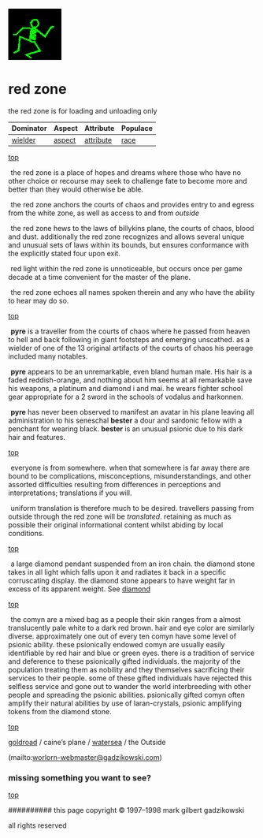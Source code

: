 ![dancer](assets/dancer.gif)

# red zone



the red zone is for loading and unloading only

|  **Dominator**       |  **Aspect**        |  **Attribute**           |  **Populace**  | 
| -------------------- | ------------------ | ------------------------ | -------------- | 
|  [wielder](wielder)  |  [aspect](aspect)  |  [attribute](attribute)  |  [race](race)  | 

 

 [top](#top) 

  ![xparent](assets/xparent.gif) the red zone is a place of hopes and dreams where those who have no other choice or recourse may seek to challenge fate to become more and better than they would otherwise be able.

  ![xparent](assets/xparent.gif) the red zone anchors the courts of chaos and provides entry to and egress from the white zone, as well as access to and from *outside*

  ![xparent](assets/xparent.gif) the red zone hews to the laws of billykins plane, the courts of chaos, blood and dust. additionally the red zone recognizes and allows several unique and unusual sets of laws within its bounds, but ensures conformance with the explicitly stated four upon exit.

  ![xparent](assets/xparent.gif) red light within the red zone is unnoticeable, but occurs once per game decade at a time convenient for the master of the plane.

  ![xparent](assets/xparent.gif) the red zone echoes all names spoken therein and any who have the ability to hear may do so.

 

 [top](#top) 

  ![xparent](assets/xparent.gif)  **pyre** is a traveller from the courts of chaos where he passed from heaven to hell and back following in giant footsteps and emerging unscathed. as a wielder of one of the 13 original artifacts of the courts of chaos his peerage included many notables.

  ![xparent](assets/xparent.gif) **pyre** appears to be an unremarkable, even bland human male. His hair is a faded reddish-orange, and nothing about him seems at all remarkable save his weapons, a platinum and diamond i and mai. he wears fighter school gear appropriate for a 2 sword in the schools of vodalus and harkonnen.

  ![xparent](assets/xparent.gif) **pyre** has never been observed to manifest an avatar in his plane leaving all administration to his seneschal **bester** a dour and sardonic fellow with a penchant for wearing black. **bester** is an unusual psionic due to his dark hair and features.

 

 [top](#top) 

  ![xparent](assets/xparent.gif) everyone is from somewhere. when that somewhere is far away there are bound to be complications, misconceptions, misunderstandings, and other assorted difficulties resulting from differences in perceptions and interpretations; translations if you will. 

  ![xparent](assets/xparent.gif) uniform translation is therefore much to be desired. travellers passing from outside through the red zone will be *translated*. retaining as much as possible their original informational content whilst abiding by local conditions.

 

 [top](#top) 

  ![xparent](assets/xparent.gif) a large diamond pendant suspended from an iron chain. the diamond stone takes in all light which falls upon it and radiates it back in a specific corruscating display. the diamond stone appears to have weight far in excess of its apparent weight. See  [diamond](diamond.md) 

 

 [top](#top) 

  ![xparent](assets/xparent.gif) the comyn are a mixed bag as a people their skin ranges from a almost translucently pale white to a dark red brown. hair and eye color are similarly diverse. approximately one out of every ten comyn have some level of psionic ability. these psionically endowed comyn are usually easily identifiable by red hair and blue or green eyes. there is a tradition of service and deference to these psionically gifted individuals. the majority of the population treating them as nobility and they themselves sacrificing their services to their people. some of these gifted individuals have rejected this selfless service and gone out to wander the world interbreeding with other people and spreading the psionic abilities. psionically gifted comyn often amplify their natural abilities by use of laran-crystals, psionic amplifying tokens from the diamond stone. 

 

 [top](#top) 

 [goldroad](goldroad.md)  / caine’s plane /  [watersea](watersea.md)  / the Outside 

 (mailto:worlorn-webmaster@gadzikowski.com) 


### missing something you want to see?



 [top](#top) 


########## this page copyright © 1997–1998 mark gilbert gadzikowski

all rights reserved